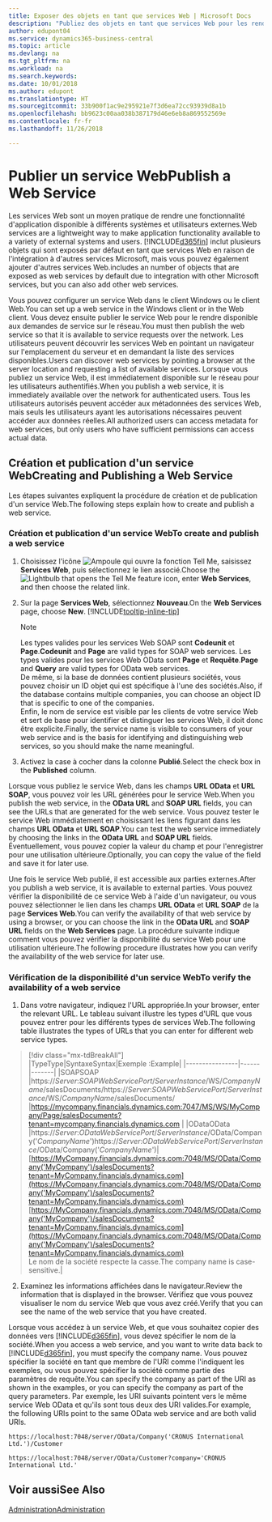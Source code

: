 ```yaml
---
title: Exposer des objets en tant que services Web | Microsoft Docs
description: "Publiez des objets en tant que services Web pour les rendre immédiatement disponibles sur le réseau."
author: edupont04
ms.service: dynamics365-business-central
ms.topic: article
ms.devlang: na
ms.tgt_pltfrm: na
ms.workload: na
ms.search.keywords: 
ms.date: 10/01/2018
ms.author: edupont
ms.translationtype: HT
ms.sourcegitcommit: 33b900f1ac9e295921e7f3d6ea72cc93939d8a1b
ms.openlocfilehash: bb9623c00aa038b387179d46e6eb8a869552569e
ms.contentlocale: fr-fr
ms.lasthandoff: 11/26/2018

---
```

# <a name="publish-a-web-service"></a><span data-ttu-id="19850-103">Publier un service Web</span><span class="sxs-lookup"><span data-stu-id="19850-103">Publish a Web Service</span></span>

<span data-ttu-id="19850-104">Les services Web sont un moyen pratique de rendre une fonctionnalité d'application disponible à différents systèmes et utilisateurs externes.</span><span class="sxs-lookup"><span data-stu-id="19850-104">Web services are a lightweight way to make application functionality available to a variety of external systems and users.</span></span> [!INCLUDE[d365fin](includes/d365fin_md.md)] <span data-ttu-id="19850-105">inclut plusieurs objets qui sont exposés par défaut en tant que services Web en raison de l'intégration à d'autres services Microsoft, mais vous pouvez également ajouter d'autres services Web.</span><span class="sxs-lookup"><span data-stu-id="19850-105">includes an number of objects that are exposed as web services by default due to integration with other Microsoft services, but you can also add other web services.</span></span>  

<span data-ttu-id="19850-106">Vous pouvez configurer un service Web dans le client Windows ou le client Web.</span><span class="sxs-lookup"><span data-stu-id="19850-106">You can set up a web service in the Windows client or in the Web client.</span></span> <span data-ttu-id="19850-107">Vous devez ensuite publier le service Web pour le rendre disponible aux demandes de service sur le réseau.</span><span class="sxs-lookup"><span data-stu-id="19850-107">You must then publish the web service so that it is available to service requests over the network.</span></span> <span data-ttu-id="19850-108">Les utilisateurs peuvent découvrir les services Web en pointant un navigateur sur l'emplacement du serveur et en demandant la liste des services disponibles.</span><span class="sxs-lookup"><span data-stu-id="19850-108">Users can discover web services by pointing a browser at the server location and requesting a list of available services.</span></span> <span data-ttu-id="19850-109">Lorsque vous publiez un service Web, il est immédiatement disponible sur le réseau pour les utilisateurs authentifiés.</span><span class="sxs-lookup"><span data-stu-id="19850-109">When you publish a web service, it is immediately available over the network for authenticated users.</span></span> <span data-ttu-id="19850-110">Tous les utilisateurs autorisés peuvent accéder aux métadonnées des services Web, mais seuls les utilisateurs ayant les autorisations nécessaires peuvent accéder aux données réelles.</span><span class="sxs-lookup"><span data-stu-id="19850-110">All authorized users can access metadata for web services, but only users who have sufficient permissions can access actual data.</span></span>

## <a name="creating-and-publishing-a-web-service"></a><span data-ttu-id="19850-111">Création et publication d'un service Web</span><span class="sxs-lookup"><span data-stu-id="19850-111">Creating and Publishing a Web Service</span></span>  
<span data-ttu-id="19850-112">Les étapes suivantes expliquent la procédure de création et de publication d'un service Web.</span><span class="sxs-lookup"><span data-stu-id="19850-112">The following steps explain how to create and publish a web service.</span></span>  

### <a name="to-create-and-publish-a-web-service"></a><span data-ttu-id="19850-113">Création et publication d'un service Web</span><span class="sxs-lookup"><span data-stu-id="19850-113">To create and publish a web service</span></span>  

1.  <span data-ttu-id="19850-114">Choisissez l'icône ![Ampoule qui ouvre la fonction Tell Me](media/ui-search/search_small.png "Dites-moi ce que vous voulez faire"), saisissez **Services Web**, puis sélectionnez le lien associé.</span><span class="sxs-lookup"><span data-stu-id="19850-114">Choose the ![Lightbulb that opens the Tell Me feature](media/ui-search/search_small.png "Tell me what you want to do") icon, enter **Web Services**, and then choose the related link.</span></span>  
2.  <span data-ttu-id="19850-115">Sur la page **Services Web**, sélectionnez **Nouveau**.</span><span class="sxs-lookup"><span data-stu-id="19850-115">On the **Web Services** page, choose **New**.</span></span> [!INCLUDE[tooltip-inline-tip](includes/tooltip-inline-tip_md.md)]  

    > [!NOTE]  
    >  <span data-ttu-id="19850-116">Les types valides pour les services Web SOAP sont **Codeunit** et **Page**.</span><span class="sxs-lookup"><span data-stu-id="19850-116">**Codeunit** and **Page** are valid types for SOAP web services.</span></span> <span data-ttu-id="19850-117">Les types valides pour les services Web OData sont **Page** et **Requête**.</span><span class="sxs-lookup"><span data-stu-id="19850-117">**Page** and **Query** are valid types for OData web services.</span></span>  
    <span data-ttu-id="19850-118">De même, si la base de données contient plusieurs sociétés, vous pouvez choisir un ID objet qui est spécifique à l'une des sociétés.</span><span class="sxs-lookup"><span data-stu-id="19850-118">Also, if the database contains multiple companies, you can choose an object ID that is specific to one of the companies.</span></span>  
    <span data-ttu-id="19850-119">Enfin, le nom de service est visible par les clients de votre service Web et sert de base pour identifier et distinguer les services Web, il doit donc être explicite.</span><span class="sxs-lookup"><span data-stu-id="19850-119">Finally, the service name is visible to consumers of your web service and is the basis for identifying and distinguishing web services, so you should make the name meaningful.</span></span>

3.  <span data-ttu-id="19850-120">Activez la case à cocher dans la colonne **Publié**.</span><span class="sxs-lookup"><span data-stu-id="19850-120">Select the check box in the **Published** column.</span></span>  

<span data-ttu-id="19850-121">Lorsque vous publiez le service Web, dans les champs **URL OData** et **URL SOAP**, vous pouvez voir les URL générées pour le service Web.</span><span class="sxs-lookup"><span data-stu-id="19850-121">When you publish the web service, in the **OData URL** and **SOAP URL** fields, you can see the URLs that are generated for the web service.</span></span> <span data-ttu-id="19850-122">Vous pouvez tester le service Web immédiatement en choisissant les liens figurant dans les champs **URL OData** et **URL SOAP**.</span><span class="sxs-lookup"><span data-stu-id="19850-122">You can test the web service immediately by choosing the links in the **OData URL** and **SOAP URL** fields.</span></span> <span data-ttu-id="19850-123">Éventuellement, vous pouvez copier la valeur du champ et pour l'enregistrer pour une utilisation ultérieure.</span><span class="sxs-lookup"><span data-stu-id="19850-123">Optionally, you can copy the value of the field and save it for later use.</span></span>  

<span data-ttu-id="19850-124">Une fois le service Web publié, il est accessible aux parties externes.</span><span class="sxs-lookup"><span data-stu-id="19850-124">After you publish a web service, it is available to external parties.</span></span> <span data-ttu-id="19850-125">Vous pouvez vérifier la disponibilité de ce service Web à l'aide d'un navigateur, ou vous pouvez sélectionner le lien dans les champs **URL OData** et **URL SOAP** de la page **Services Web**.</span><span class="sxs-lookup"><span data-stu-id="19850-125">You can verify the availability of that web service by using a browser, or you can choose the link in the **OData URL** and **SOAP URL** fields on the **Web Services** page.</span></span> <span data-ttu-id="19850-126">La procédure suivante indique comment vous pouvez vérifier la disponibilité du service Web pour une utilisation ultérieure.</span><span class="sxs-lookup"><span data-stu-id="19850-126">The following procedure illustrates how you can verify the availability of the web service for later use.</span></span>  

### <a name="to-verify-the-availability-of-a-web-service"></a><span data-ttu-id="19850-127">Vérification de la disponibilité d'un service Web</span><span class="sxs-lookup"><span data-stu-id="19850-127">To verify the availability of a web service</span></span>  

1.  <span data-ttu-id="19850-128">Dans votre navigateur, indiquez l'URL appropriée.</span><span class="sxs-lookup"><span data-stu-id="19850-128">In your browser, enter the relevant URL.</span></span> <span data-ttu-id="19850-129">Le tableau suivant illustre les types d'URL que vous pouvez entrer pour les différents types de services Web.</span><span class="sxs-lookup"><span data-stu-id="19850-129">The following table illustrates the types of URLs that you can enter for different web service types.</span></span>  
> [!div class="mx-tdBreakAll"]
> |<span data-ttu-id="19850-130">Type</span><span class="sxs-lookup"><span data-stu-id="19850-130">Type</span></span>|<span data-ttu-id="19850-131">Syntaxe</span><span class="sxs-lookup"><span data-stu-id="19850-131">Syntax</span></span>|<span data-ttu-id="19850-132">Exemple :</span><span class="sxs-lookup"><span data-stu-id="19850-132">Example</span></span>|
> |----------------|------|-------|
> |<span data-ttu-id="19850-133">SOAP</span><span class="sxs-lookup"><span data-stu-id="19850-133">SOAP</span></span> |<span data-ttu-id="19850-134">https://*Server*:*SOAPWebServicePort*/*ServerInstance*/WS/*CompanyName*/salesDocuments/</span><span class="sxs-lookup"><span data-stu-id="19850-134">https://*Server*:*SOAPWebServicePort*/*ServerInstance*/WS/*CompanyName*/salesDocuments/</span></span> |https://mycompany.financials.dynamics.com:7047/MS/WS/MyCompany/Page/salesDocuments?tenant=mycompany.financials.dynamics.com |
> |<span data-ttu-id="19850-135">OData</span><span class="sxs-lookup"><span data-stu-id="19850-135">OData</span></span> |<span data-ttu-id="19850-136">https://*Server*:*ODataWebServicePort*/*ServerInstance*/OData/Company('*CompanyName*')</span><span class="sxs-lookup"><span data-stu-id="19850-136">https://*Server*:*ODataWebServicePort*/*ServerInstance*/OData/Company('*CompanyName*')</span></span>|<span data-ttu-id="19850-137">[https://MyCompany.financials.dynamics.com:7048/MS/OData/Company('MyCompany')/salesDocuments?tenant=MyCompany.financials.dynamics.com](https://MyCompany.financials.dynamics.com:7048/MS/OData/Company('MyCompany')/salesDocuments?tenant=MyCompany.financials.dynamics.com)</span><span class="sxs-lookup"><span data-stu-id="19850-137">[https://MyCompany.financials.dynamics.com:7048/MS/OData/Company('MyCompany')/salesDocuments?tenant=MyCompany.financials.dynamics.com](https://MyCompany.financials.dynamics.com:7048/MS/OData/Company('MyCompany')/salesDocuments?tenant=MyCompany.financials.dynamics.com)</span></span> <br />    <span data-ttu-id="19850-138">Le nom de la société respecte la casse.</span><span class="sxs-lookup"><span data-stu-id="19850-138">The company name is case-sensitive.</span></span>|

2.  <span data-ttu-id="19850-139">Examinez les informations affichées dans le navigateur.</span><span class="sxs-lookup"><span data-stu-id="19850-139">Review the information that is displayed in the browser.</span></span> <span data-ttu-id="19850-140">Vérifiez que vous pouvez visualiser le nom du service Web que vous avez créé.</span><span class="sxs-lookup"><span data-stu-id="19850-140">Verify that you can see the name of the web service that you have created.</span></span>  

<span data-ttu-id="19850-141">Lorsque vous accédez à un service Web, et que vous souhaitez copier des données vers [!INCLUDE[d365fin](includes/d365fin_md.md)], vous devez spécifier le nom de la société.</span><span class="sxs-lookup"><span data-stu-id="19850-141">When you access a web service, and you want to write data back to [!INCLUDE[d365fin](includes/d365fin_md.md)], you must specify the company name.</span></span> <span data-ttu-id="19850-142">Vous pouvez spécifier la société en tant que membre de l'URI comme l'indiquent les exemples, ou vous pouvez spécifier la société comme partie des paramètres de requête.</span><span class="sxs-lookup"><span data-stu-id="19850-142">You can specify the company as part of the URI as shown in the examples, or you can specify the company as part of the query parameters.</span></span> <span data-ttu-id="19850-143">Par exemple, les URI suivants pointent vers le même service Web OData et qu'ils sont tous deux des URI valides.</span><span class="sxs-lookup"><span data-stu-id="19850-143">For example, the following URIs point to the same OData web service and are both valid URIs.</span></span>  

```  
https://localhost:7048/server/OData/Company('CRONUS International Ltd.')/Customer  
```  

```  
https://localhost:7048/server/OData/Customer?company='CRONUS International Ltd.'  
```  

## <a name="see-also"></a><span data-ttu-id="19850-144">Voir aussi</span><span class="sxs-lookup"><span data-stu-id="19850-144">See Also</span></span>  
[<span data-ttu-id="19850-145">Administration</span><span class="sxs-lookup"><span data-stu-id="19850-145">Administration</span></span>](admin-setup-and-administration.md)  


